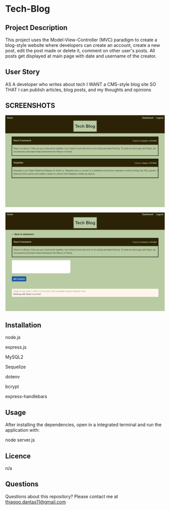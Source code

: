 # Tech-Blog

## Project Description

This project uses the Model-View-Controller (MVC) paradigm to create a blog-style website where developers can create an account, create a new post, edit the post made or delete it, comment on other user's posts. All posts get displayed at main page with date and username of the creator.  

## User Story

AS A developer who writes about tech
I WANT a CMS-style blog site
SO THAT I can publish articles, blog posts, and my thoughts and opinions

## SCREENSHOTS

![Tech Blog](https://github.com/Dantas11/Tech-Blog/blob/main/public/images/tech-blog-1.png)

![Tech Blog](https://github.com/Dantas11/Tech-Blog/blob/main/public/images/tech-blog-2.png)

## Installation

node.js

express.js

MySQL2

Sequelize

dotenv

bcrypt

express-handlebars

## Usage

After installing the dependencies, open in a integrated terminal and run the application with:

node server.js

## Licence

n/a

## Questions

Questions about this repository? Please contact me at thiagoo.dantas11@gmail.com
